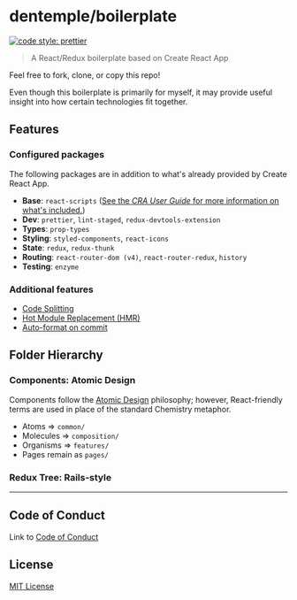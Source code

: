 # dentemple/boilerplate

[![code style: prettier](https://img.shields.io/badge/code_style-prettier-ff69b4.svg?style=flat-square)](https://github.com/prettier/prettier)

> A React/Redux boilerplate based on Create React App

Feel free to fork, clone, or copy this repo!

Even though this boilerplate is primarily for myself, it may provide useful insight into how certain technologies fit together.

## Features

### Configured packages

The following packages are in addition to what's already provided by Create React App.

* **Base**: `react-scripts` ([See the _CRA User Guide_ for more information on what's included.](<(https://github.com/facebookincubator/create-react-app/blob/master/packages/react-scripts/template/README.md)>))
* **Dev**: `prettier`, `lint-staged`, `redux-devtools-extension`
* **Types**: `prop-types`
* **Styling**: `styled-components`, `react-icons`
* **State**: `redux`, `redux-thunk`
* **Routing**: `react-router-dom (v4)`, `react-router-redux`, `history`
* **Testing**: `enzyme`

### Additional features

* [Code Splitting](https://serverless-stack.com/chapters/code-splitting-in-create-react-app.html)
* [Hot Module Replacement (HMR)](https://webpack.js.org/concepts/hot-module-replacement/)
* [Auto-format on commit](https://prettier.io/docs/en/precommit.html)

## Folder Hierarchy

### Components: **Atomic Design**

Components follow the [Atomic Design](http://atomicdesign.bradfrost.com/) philosophy; however, React-friendly terms are used in place of the standard Chemistry metaphor.

* Atoms => `common/`
* Molecules => `composition/`
* Organisms => `features/`
* Pages remain as `pages/`

### Redux Tree: **Rails-style**

---

## Code of Conduct

Link to [Code of Conduct](docs/code-of-conduct.md)

## License

[MIT License](docs/LICENSE.txt)
